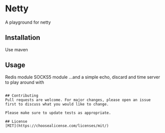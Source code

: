 # Netty

A playground for netty

## Installation

Use maven

## Usage

Redis module
SOCKS5 module
...and a simple echo, discard and time server to play around with
```

## Contributing
Pull requests are welcome. For major changes, please open an issue first to discuss what you would like to change.

Please make sure to update tests as appropriate.

## License
[MIT](https://choosealicense.com/licenses/mit/)
